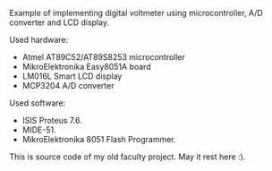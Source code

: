 Example of implementing digital voltmeter using microcontroller, A/D converter and LCD display.

Used hardware:

* Atmel AT89C52/AT89S8253 microcontroller
* MikroElektronika Easy8051A board
* LM016L Smart LCD display
* MCP3204 A/D converter

Used software:

* ISIS Proteus 7.6.
* MIDE-51.
* MikroElektronika 8051 Flash Programmer.

This is source code of my old faculty project. May it rest here :).

